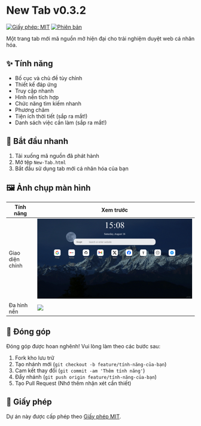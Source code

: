 # New Tab v0.3.2
[![Giấy phép: MIT](https://img.shields.io/badge/License-MIT-yellow.svg)](../LICENSE)
[![Phiên bản](https://img.shields.io/badge/version-0.3.2-blue)]()

Một trang tab mới mã nguồn mở hiện đại cho trải nghiệm duyệt web cá nhân hóa.

## ✨ Tính năng
- Bố cục và chủ đề tùy chỉnh
- Thiết kế đáp ứng
- Truy cập nhanh
- Hình nền tích hợp
- Chức năng tìm kiếm nhanh
- Phương châm
- Tiện ích thời tiết (sắp ra mắt!)
- Danh sách việc cần làm (sắp ra mắt!)

## 🚀 Bắt đầu nhanh
1. Tải xuống mã nguồn đã phát hành
2. Mở tệp `New-Tab.html`
3. Bắt đầu sử dụng tab mới cá nhân hóa của bạn

## 🖼️ Ảnh chụp màn hình
| Tính năng | Xem trước |
|------|------|
| Giao diện chính | ![](../images/Screenshots/New%20Tab_1.png) |
| Đa hình nền | ![](../images/Screenshots/New%20Tab_2.png) |

## 👥 Đóng góp
Đóng góp được hoan nghênh! Vui lòng làm theo các bước sau:
1. Fork kho lưu trữ
2. Tạo nhánh mới (`git checkout -b feature/tính-năng-của-bạn`)
3. Cam kết thay đổi (`git commit -am 'Thêm tính năng'`)
4. Đẩy nhánh (`git push origin feature/tính-năng-của-bạn`)
5. Tạo Pull Request
(Nhớ thêm nhận xét cần thiết)

## 📄 Giấy phép
Dự án này được cấp phép theo [Giấy phép MIT](../LICENSE).
